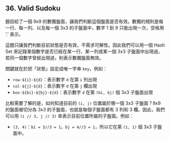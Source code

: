 ## 36. Valid Sudoku

題目給了一個 9x9 的數獨盤面，讓我們判斷這個盤面是否有效。數獨的規則是每一行、每一列、以及每一個 3x3 的子盤面中，數字 1 到 9 只能出現一次，空格用 '.' 表示。

這題只讓我們判斷目前狀態是否有效，不需求可解性。因此我們可以用一個 Hash Set 來記錄某個數字是否已經在某一行、某一列或某一個 3x3 子盤面中出現過。若同一個數字曾經出現過，則表示數獨盤面無效。

關鍵就在於把「狀態」設定成唯一字串 `key`，例如：

* `row-${i}-${d}`：表示數字 `d` 在第 `i` 列出現
* `col-${j}-${d}`：表示數字 `d` 在第 `j` 欄出現
* `box-${bi}-${bj}-${d}`：表示數字 `d` 在第 `(bi, bj)` 個 3x3 子盤面出現

比較需要了解的是，如何知道目前的 `(i, j)` 位置屬於哪一個 3x3 子盤面？9x9 的盤面被切分為 3x3 的子盤面，也就是每個子盤面都有 3 列和 3 欄。因此，我們可以用 `(i // 3, j // 3)` 來表示目前位置所屬的子盤面。例如：

* `(3, 4)`：`bi = 3//3 = 1`，`bj = 4//3 = 1`，所以它在第 `(1, 1)` 個 3x3 子盤面中。

